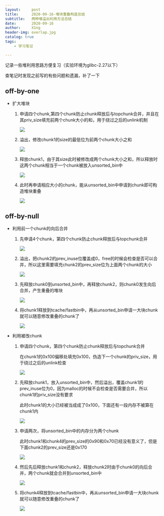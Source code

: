 ```yaml
---
layout:     post
title:      2020-09-16-堆块重叠构造总结
subtitle:   两种堆溢出利用方法总结
date:       2020-09-16
author:     X1ng
header-img: overlap.jpg
catalog: true
tags:
    - 学习笔记

---
```


记录一些堆利用思路方便复习（实验环境为glibc-2.27以下）

查笔记时发现之前写的有些问题和遗漏，补了一下

## off-by-one

- 扩大堆块

    1. 申请四个chunk,第四个chunk防止chunk释放后与topchunk合并，并且在其priv_size填充前两个chunk大小的和，用于绕过之后的unlink机制

        ![](https://tva1.sinaimg.cn/large/007S8ZIlly1gisw55p0q1j30h00qk74o.jpg)

    2. 溢出，修改chunk1的size的最低位为前两个chunk大小之和

        ![](https://tva1.sinaimg.cn/large/007S8ZIlly1gisw5h6i6aj30ey0psjrn.jpg)

    3. 释放chunk1，由于其size此时被修改成两个chunk大小之和，所以释放时这两个chunk相当于一个chunk被放入unsorted_bin中

        ![](https://tva1.sinaimg.cn/large/007S8ZIlly1gisw5vk0jjj30l80q6jrv.jpg)

    4. 此时再申请相应大小的chunk，能从unsorted_bin中申请到chunk即可构造堆块重叠

        ![](https://tva1.sinaimg.cn/large/007S8ZIlly1gisw72k0goj30is0qiaad.jpg)

## off-by-null

- 利用前一个chunk的向后合并

    1. 先申请4个chunk，第四个chunk防止chunk释放后与topchunk合并

        ![](https://tva1.sinaimg.cn/large/008i3skNly1gqdl0b2qcuj30gy0u4aah.jpg)

    2. 溢出，把chunk2的prev_inuse位覆盖成0，free的时候会检查是否可以合并，所以这里需要填充chunk2的prev_size位为上面两个chunk的大小

        ![](https://tva1.sinaimg.cn/large/008i3skNly1gqdl0g19kcj30gq0tujro.jpg)

    3. 先释放chunk0到unsorted_bin中，再释放chunk2，则chunk0发生向后合并，产生重叠的堆块

        ![](https://tva1.sinaimg.cn/large/008i3skNly1gqdo6ar7orj30g60ts3yt.jpg)

    4. 将chunk1释放到tcache/fastbin中，再从unsorted_bin申请一大块chunk就可以随意修改重叠的chunk了

        ![](https://tva1.sinaimg.cn/large/008i3skNly1gqdo6m9s8vj30hc0u4t8x.jpg)

- 利用被改chunk

    1. 申请四个chunk，第四个chunk防止chunk释放后与topchunk合并

        在chunk1的0x100偏移处填充0x100，伪造下一个chunk的priv_size，用于绕过之后的unlink检查

        ![](https://tva1.sinaimg.cn/large/008i3skNly1gqdokg0syej30eq0oq0t3.jpg)

    2. 先释放chunk1，放入unsorted_bin中，然后溢出，覆盖chunk1的prev_inuse位为0，因为malloc的时候不会检查是否需要合并，所以chunk1的priv_size没有要求

        此时chunk1的大小已经被当成成了0x100，下面还有一段内存不被算在chunk1内

        ![](https://tva1.sinaimg.cn/large/008i3skNly1gqdokmmz1lj30ck0p00sx.jpg)

    3. 申请两次，将unsorted_bin中的内存分为两个chunk

        此时chunk1和chunk4的prev_size的0x90和0x70已经没有意义了，但是下面chunk2的prev_size还是0x170

        ![](https://tva1.sinaimg.cn/large/008i3skNly1gqdokuz32bj30c80pc74i.jpg)

    4. 然后先后释放chunk1和chunk2，释放chunk2时由于chunk0的向后合并，两个chunk就会合并到unsorted_bin中

        ![](https://tva1.sinaimg.cn/large/008i3skNly1gqdol8081jj30by0p8t8w.jpg)

    5. 将chunk4释放到tcache/fastbin中，再从unsorted_bin申请一大块chunk就可以随意修改重叠的chunk了

        ![](https://tva1.sinaimg.cn/large/008i3skNly1gqdolezh3ij30cy0pmjrn.jpg)